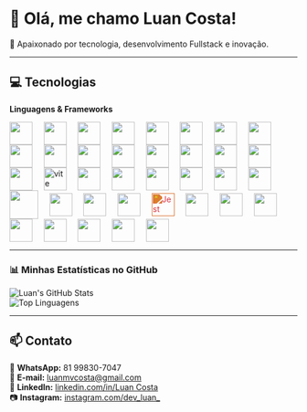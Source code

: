 # 👋 Olá, me chamo Luan Costa!  

🚀 Apaixonado por tecnologia, desenvolvimento Fullstack e inovação.

---

## 💻 Tecnologias

**Linguagens & Frameworks**

<img src="https://cdn.jsdelivr.net/gh/devicons/devicon/icons/java/java-original.svg" width="40" height="40" style="vertical-align:middle;"/> &nbsp;&nbsp;&nbsp;
<img src="https://cdn.jsdelivr.net/gh/devicons/devicon/icons/spring/spring-original.svg" width="40" height="40" style="vertical-align:middle;"/> &nbsp;&nbsp;&nbsp;
<img src="https://cdn.jsdelivr.net/gh/devicons/devicon/icons/javascript/javascript-original.svg" width="40" height="40" style="vertical-align:middle;"/> &nbsp;&nbsp;&nbsp;
<img src="https://cdn.jsdelivr.net/gh/devicons/devicon/icons/typescript/typescript-original.svg" width="40" height="40" style="vertical-align:middle;"/> &nbsp;&nbsp;&nbsp;
<img src="https://cdn.jsdelivr.net/gh/devicons/devicon/icons/nodejs/nodejs-original.svg" width="40" height="40" style="vertical-align:middle;"/> &nbsp;&nbsp;&nbsp;
<img src="https://cdn.jsdelivr.net/gh/devicons/devicon/icons/nestjs/nestjs-original.svg" width="40" height="40" style="vertical-align:middle;"/> &nbsp;&nbsp;&nbsp;
<img src="https://cdn.jsdelivr.net/gh/devicons/devicon/icons/express/express-original.svg" width="40" height="40" style="vertical-align:middle;"/> &nbsp;&nbsp;&nbsp;
<img src="https://cdn.jsdelivr.net/gh/devicons/devicon@latest/icons/npm/npm-original.svg" width="40" height="40" style="vertical-align:middle;"/> &nbsp;&nbsp;&nbsp;
<img src="https://cdn.jsdelivr.net/gh/devicons/devicon@latest/icons/bun/bun-original.svg" width="40" height="40" style="vertical-align:middle;"/> &nbsp;&nbsp;&nbsp;
<img src="https://cdn.jsdelivr.net/gh/devicons/devicon/icons/react/react-original.svg" width="40" height="40" style="vertical-align:middle;"/> &nbsp;&nbsp;&nbsp;
 <img src="https://cdn.jsdelivr.net/gh/devicons/devicon@latest/icons/nextjs/nextjs-original.svg" width="40" height="40" style="vertical-align:middle;"/> &nbsp;&nbsp;&nbsp;
<img src="https://cdn.jsdelivr.net/gh/devicons/devicon/icons/html5/html5-original.svg" width="40" height="40" style="vertical-align:middle;"/> &nbsp;&nbsp;&nbsp;
<img src="https://cdn.jsdelivr.net/gh/devicons/devicon/icons/css3/css3-original.svg" width="40" height="40" style="vertical-align:middle;"/> &nbsp;&nbsp;&nbsp;
<img src="https://cdn.jsdelivr.net/gh/devicons/devicon@latest/icons/styledcomponents/styledcomponents-original.svg" width="40" height="40" style="vertical-align:middle;"/> &nbsp;&nbsp;&nbsp;
<img src="https://cdn.jsdelivr.net/gh/devicons/devicon@latest/icons/antdesign/antdesign-original.svg" width="40" height="40" style="vertical-align:middle;"/> &nbsp;&nbsp;&nbsp;
<img src="https://cdn.jsdelivr.net/gh/devicons/devicon@latest/icons/tailwindcss/tailwindcss-original.svg" width="40" height="40" style="vertical-align:middle;"/> &nbsp;&nbsp;&nbsp;
<img src="https://cdn.jsdelivr.net/gh/devicons/devicon@latest/icons/axios/axios-plain.svg" width="40" height="40" style="vertical-align:middle;"/> &nbsp;&nbsp;&nbsp;
<img src="https://vitejs.dev/logo.svg" alt="vite" width="40" height="40" style="vertical-align:middle;"/> &nbsp;&nbsp;&nbsp;
<img src="https://cdn.jsdelivr.net/gh/devicons/devicon@latest/icons/eslint/eslint-original.svg" width="40" height="40" style="vertical-align:middle;"/> &nbsp;&nbsp;&nbsp;
<img src="https://cdn.jsdelivr.net/gh/devicons/devicon@latest/icons/swagger/swagger-original.svg" width="40" height="40" style="vertical-align:middle;"/> &nbsp;&nbsp;&nbsp;
<img src="https://cdn.jsdelivr.net/gh/devicons/devicon/icons/postgresql/postgresql-original.svg" width="40" height="40" style="vertical-align:middle;"/> &nbsp;&nbsp;&nbsp;
<img src="https://cdn.jsdelivr.net/gh/devicons/devicon@latest/icons/mysql/mysql-original.svg" width="40" height="40" style="vertical-align:middle;"/> &nbsp;&nbsp;&nbsp;
<img src="https://cdn.jsdelivr.net/gh/devicons/devicon@latest/icons/redis/redis-original.svg" width="40" height="40" style="vertical-align:middle;"/> &nbsp;&nbsp;&nbsp;
<img src="https://cdn.jsdelivr.net/gh/devicons/devicon@latest/icons/amazonwebservices/amazonwebservices-plain-wordmark.svg" width="40" height="40" style="vertical-align:middle;"/> &nbsp;&nbsp;&nbsp;
<img src="https://cdn.jsdelivr.net/gh/devicons/devicon@latest/icons/docker/docker-plain.svg" width="50" height="50" style="vertical-align:middle;"/> &nbsp;&nbsp;&nbsp;
<img src="https://cdn.jsdelivr.net/gh/devicons/devicon@latest/icons/dbeaver/dbeaver-original.svg" width="40" height="40" style="vertical-align:middle;"/> &nbsp;&nbsp;&nbsp;
<img src="https://cdn.jsdelivr.net/gh/devicons/devicon@latest/icons/junit/junit-original.svg" width="40" height="40" style="vertical-align:middle;"/> &nbsp;&nbsp;&nbsp;
<img src="https://cdn.jsdelivr.net/gh/devicons/devicon/icons/selenium/selenium-original.svg" width="40" height="40" style="vertical-align:middle;"/> &nbsp;&nbsp;&nbsp;
<img src="https://cdn.jsdelivr.net/gh/devicons/devicon/icons/jest/jest-plain.svg" width="40" height="40" style="filter: invert(20%) sepia(90%) saturate(3000%) hue-rotate(340deg) brightness(90%) contrast(90%); vertical-align:middle;" alt="Jest"/> &nbsp;&nbsp;&nbsp;
<img src="https://cdn.jsdelivr.net/gh/devicons/devicon@latest/icons/git/git-plain.svg" width="40" height="40" style="vertical-align:middle;"/> &nbsp;&nbsp;&nbsp;
<img src="https://cdn.jsdelivr.net/gh/devicons/devicon@latest/icons/github/github-original.svg" width="40" height="40" style="vertical-align:middle;"/> &nbsp;&nbsp;&nbsp;
<img src="https://cdn.jsdelivr.net/gh/devicons/devicon@latest/icons/postman/postman-original.svg" width="40" height="40" style="vertical-align:middle;"/> &nbsp;&nbsp;&nbsp;
<img src="https://cdn.jsdelivr.net/gh/devicons/devicon@latest/icons/jira/jira-original.svg" width="40" height="40" style="vertical-align:middle;"/> &nbsp;&nbsp;&nbsp;
<img src="https://cdn.jsdelivr.net/gh/devicons/devicon@latest/icons/unifiedmodelinglanguage/unifiedmodelinglanguage-original.svg" width="40" height="40" style="vertical-align:middle;"/> &nbsp;&nbsp;&nbsp;
<img src="https://cdn.jsdelivr.net/gh/devicons/devicon@latest/icons/figma/figma-original.svg" width="40" height="40" style="vertical-align:middle;"/> &nbsp;&nbsp;&nbsp;
 <img src="https://cdn.jsdelivr.net/gh/devicons/devicon@latest/icons/canva/canva-original.svg" width="40" height="40" style="vertical-align:middle;" /> &nbsp;&nbsp;&nbsp;
<img src="https://cdn.jsdelivr.net/gh/devicons/devicon@latest/icons/linux/linux-original.svg" width="40" height="40" style="vertical-align:middle;"/>

---

### 📊 Minhas Estatísticas no GitHub  

![Luan's GitHub Stats](https://github-readme-stats.vercel.app/api?username=luanmvcosta0&show_icons=true&theme=dracula)  
![Top Linguagens](https://github-readme-stats.vercel.app/api/top-langs/?username=luanmvcosta0&layout=compact&theme=dracula)

---

## 📫 Contato

📱 **WhatsApp:** 81 99830-7047  
📧 **E-mail:** luanmvcosta@gmail.com  
💼 **LinkedIn:** [linkedin.com/in/Luan Costa](https://www.linkedin.com/in/luan-costa-877010235/)  
📷 **Instagram:** [instagram.com/dev_luan_](https://www.instagram.com/costa.dev_/)
